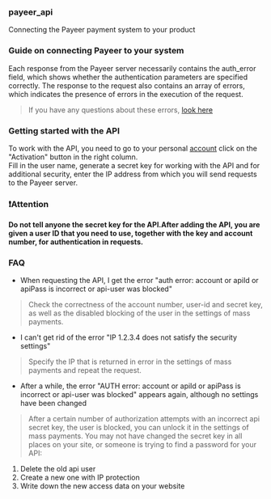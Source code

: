 ### payeer_api
Connecting the Payeer payment system to your product

### Guide on connecting Payeer to your system

Each response from the Payeer server necessarily contains the auth_error field, which shows whether the authentication parameters are specified correctly. The response to the request also contains an array of errors, which indicates the presence of errors in the execution of the request.
>If you have any questions about these errors, [look here](https://github.com/St0rm1k/payeer_api/blob/main/README.md#faq)

### Getting started with the API
To work with the API, you need to go to your personal [account](https://payeer.com/ru/account/?tab=api) click on the "Activation" button in the right column.  
Fill in the user name, generate a secret key for working with the API and for additional security, enter the IP address from which you will send requests to the Payeer server.  

### :exclamation:Attention  
**Do not tell anyone the secret key for the API.After adding the API, you are given a user ID that you need to use, together with the key and account number, for authentication in requests.**

### FAQ

* When requesting the API, I get the error "auth error: account or apiId or apiPass is incorrect or api-user was blocked"  
> Check the correctness of the account number, user-id and secret key, as well as the disabled blocking of the user in the settings of mass payments.
* I can't get rid of the error "IP 1.2.3.4 does not satisfy the security settings"  
> Specify the IP that is returned in error in the settings of mass payments and repeat the request.
* After a while, the error "AUTH error: account or apiId or apiPass is incorrect or api-user was blocked" appears again, although no settings have been changed  
> After a certain number of authorization attempts with an incorrect api secret key, the user is blocked, you can unlock it in the settings of mass payments. You may not have changed the secret key in all places on your site, or someone is trying to find a password for your API:
  1. Delete the old api user
  2. Create a new one with IP protection
  3. Write down the new access data on your website
